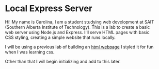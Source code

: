 # Local Express Server

Hi! My name is Carolina, I am a student studying web development at SAIT (Southern Alberta Institute of Technology). This is a lab to create a basic web server using Node.js and Express. I'll serve HTML pages with basic CSS styling, creating a simple website that runs locally.

I will be using a previous lab of building an [html webpage](https://github.com/Felisong/melee-webpage) I styled it for fun when I was learning css.

Other than that I will begin initializing and add to this later.
